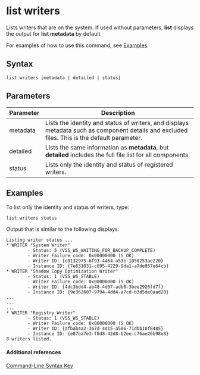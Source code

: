 # list writers



Lists writers that are on the system. If used without parameters, **list** displays the output for **list metadata** by default.

For examples of how to use this command, see [Examples](#BKMK_examples).

## Syntax

```
list writers [metadata | detailed | status]
```

## Parameters

|Parameter|Description|
|---------|-----------|
|metadata|Lists the identity and status of writers, and displays metadata such as component details and excluded files. This is the default parameter.|
|detailed|Lists the same information as **metadata**, but **detailed** includes the full file list for all components.|
|status|Lists only the identity and status of registered writers.|

## <a name="BKMK_examples"></a>Examples

To list only the identity and status of writers, type:
```
list writers status
```
Output that is similar to the following displays:
```
Listing writer status ...
* WRITER "System Writer"
        - Status: 5 (VSS_WS_WAITING_FOR_BACKUP_COMPLETE)
        - Writer Failure code: 0x00000000 (S_OK)
        - Writer ID: {e8132975-6f93-4464-a53e-1050253ae220}
        - Instance ID: {7e631031-c695-4229-9da1-a7de057e64cb}
* WRITER "Shadow Copy Optimization Writer"
        - Status: 1 (VSS_WS_STABLE)
        - Writer Failure code: 0x00000000 (S_OK)
        - Writer ID: {4dc3bdd4-ab48-4d07-adb0-3bee2926fd7f}
        - Instance ID: {9e362607-9794-4dd4-a7cd-b3d5de0aad20}
...
...
...
* WRITER "Registry Writer"
        - Status: 1 (VSS_WS_STABLE)
        - Writer Failure code: 0x00000000 (S_OK)
        - Writer ID: {afbab4a2-367d-4d15-a586-71dbb18f8485}
        - Instance ID: {e87ba7e3-f8d8-42d8-b2ee-c76ae26b98e8}
8 writers listed. 
```

#### Additional references

[Command-Line Syntax Key](command-line-syntax-key.md)